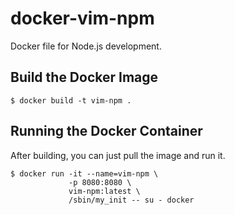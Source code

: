 # docker-vim-npm
Docker file for Node.js development.


## Build the Docker Image


```
$ docker build -t vim-npm .
```

## Running the Docker Container

After building, you can just pull the image and run it.

```
$ docker run -it --name=vim-npm \
             -p 8080:8080 \
             vim-npm:latest \
             /sbin/my_init -- su - docker
```
